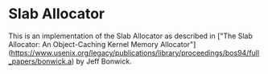 Slab Allocator
=====

This is an implementation of the Slab Allocator as described in 
["The Slab Allocator: An Object-Caching Kernel Memory Allocator"]
(https://www.usenix.org/legacy/publications/library/proceedings/bos94/full_papers/bonwick.a) 
by Jeff Bonwick.